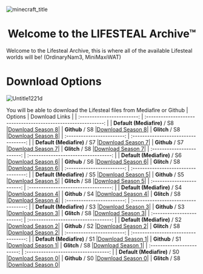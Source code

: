 ![minecraft_title](https://github.com/user-attachments/assets/37ccf41a-8e9a-44a2-8913-f187500a5fbc)
<h1 align="center">Welcome to the LIFESTEAL Archive™</h1>
Welcome to the Lifesteal Archive, this is where all of the available Lifesteal worlds will be!
(OrdinaryNam3, MiniMaxiWAT)

# Download Options
![Untitle1221d](https://github.com/user-attachments/assets/d0147cb3-ae97-45e3-bd2a-0f14679f5e06)

You will be able to download the Lifesteal files from Mediafire or Github
|            Options            |                            Download Links                             |
| :------------------------: | :------------------------------------------------------------: |
| **Default (Mediafire)** / S8 |<a href="https://unavailablels.glitch.me/">Download Season 8</a>|
|         **Github** / S8          |<a href="https://unavailablels.glitch.me/">Download Season 8</a>|
|         **Glitch** / S8          |<a href="https://unavailablels.glitch.me/">Download Season 8</a>|
| :------------------------: | :----------------------------------: |
| **Default (Mediafire)** / S7 |<a href="https://unavailablels.glitch.me/">Download Season 7</a>|
|         **Github** / S7          |<a href="https://unavailablels.glitch.me/">Download Season 7</a>|
|         **Glitch** / S8          |<a href="https://unavailablels.glitch.me/">Download Season 7</a>|
| :------------------------: | :----------------------------------: |
| **Default (Mediafire)** / S6 |<a href="https://unavailablels.glitch.me/">Download Season 6</a>|
|         **Github** / S6          |<a href="https://unavailablels.glitch.me/">Download Season 6</a>|
|         **Glitch** / S8          |<a href="https://unavailablels.glitch.me/">Download Season 6</a>|
| :------------------------: | :----------------------------------: |
| **Default (Mediafire)** / S5 |<a href="https://unavailablels.glitch.me/">Download Season 5</a>|
|         **Github** / S5          |<a href="https://unavailablels.glitch.me/">Download Season 5</a>|
|         **Glitch** / S8          |<a href="https://unavailablels.glitch.me/">Download Season 5</a>|
| :------------------------: | :----------------------------------: |
| **Default (Mediafire)** / S4 |<a href="https://unavailablels.glitch.me/">Download Season 4</a>|
|         **Github** / S4          |<a href="https://unavailablels.glitch.me/">Download Season 4</a>|
|         **Glitch** / S8          |<a href="https://unavailablels.glitch.me/">Download Season 4</a>|
| :------------------------: | :----------------------------------: |
| **Default (Mediafire)** / S3 |<a href="https://unavailablels.glitch.me/">Download Season 3</a>|
|         **Github** / S3          |<a href="https://unavailablels.glitch.me/">Download Season 3</a>|
|         **Glitch** / S8          |<a href="https://unavailablels.glitch.me/">Download Season 3</a>|
| :------------------------: | :----------------------------------: |
| **Default (Mediafire)** / S2 |<a href="https://unavailablels.glitch.me/">Download Season 2</a>|
|         **Github** / S2          |<a href="https://unavailablels.glitch.me/">Download Season 2</a>|
|         **Glitch** / S8          |<a href="https://unavailablels.glitch.me/">Download Season 2</a>|
| :------------------------: | :----------------------------------: |
| **Default (Mediafire)** / S1 |<a href="https://unavailablels.glitch.me/">Download Season 1</a>|
|         **Github** / S1          |<a href="https://unavailablels.glitch.me/">Download Season 1</a>|
|         **Glitch** / S8          |<a href="https://unavailablels.glitch.me/">Download Season 1</a>|
| :------------------------: | :----------------------------------: |
| **Default (Mediafire)** / S0 |<a href="https://unavailablels.glitch.me/">Download Season 0</a>|
|         **Github** / S0          |<a href="https://unavailablels.glitch.me/">Download Season 0</a>|
|         **Glitch** / S8          |<a href="https://unavailablels.glitch.me/">Download Season 0</a>|

